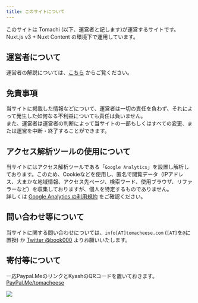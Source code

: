 ```yaml
---
title: このサイトについて
---
```


このサイトは Tomachi (以下、運営者と記します)が運営するサイトです。Nuxt.js v3 + Nuxt Content の環境下で運用しています。

## 運営者について

運営者の解説については、[こちら](/me) からご覧ください。

## 免責事項

当サイトに掲載した情報などについて、運営者は一切の責任を負わず、それによって発生した如何なる不利益についても責任は負いません。  
また、運営者は運営者の判断によって当サイトの一部もしくはすべての変更、または運営を中断・終了することができます。

## アクセス解析ツールの使用について

当サイトにはアクセス解析ツールである「`Google Analytics`」を設置し解析しております。このため、Cookieなどを使用し、匿名で閲覧データ（IPアドレス、大まかな地域情報、アクセス先ページ、検索ワード、使用ブラウザ、リファラーなど）を収集しておりますが、個人を特定するものでありません。  
詳しくは [Google Analytics の利用規約](https://www.google.com/analytics/terms/jp.html) をご確認ください。

## 問い合わせ等について

当サイトに関する問い合わせについては、`info[AT]tomacheese.com` (`[AT]`を`@`に置換) か [Twitter @book000](https://twitter.com/book000) よりお願いいたします。

## 寄付等について

一応Paypal.MeのリンクとKyashのQRコードを置いておきます。  
[PayPal.Me/tomacheese](https://paypal.me/tomacheese)

![](https://images.microcms-assets.io/assets/aa728ef13efd493bb761daa672fe743f/ee43421bc23a4b90a53e3d9a76910a38/qrcode-300x300%5B1%5D.png)
